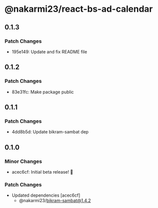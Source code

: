 # @nakarmi23/react-bs-ad-calendar

## 0.1.3

### Patch Changes

- 195e149: Update and fix README file

## 0.1.2

### Patch Changes

- 83e31fc: Make package public

## 0.1.1

### Patch Changes

- 4dd8b5d: Update bikram-sambat dep

## 0.1.0

### Minor Changes

- acec6cf: Initial beta release! 🎉

### Patch Changes

- Updated dependencies [acec6cf]
  - @nakarmi23/bikram-sambat@1.4.2
